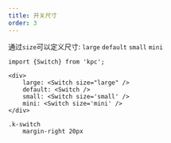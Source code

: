```yaml
---
title: 开关尺寸
order: 3
---
```


通过`size`可以定义尺寸: `large` `default` `small` `mini`

```vdt
import {Switch} from 'kpc';

<div>
    large: <Switch size="large" />
    default: <Switch />
    small: <Switch size='small' />
	mini: <Switch size='mini' />
</div>
```

```styl
.k-switch
    margin-right 20px
```
